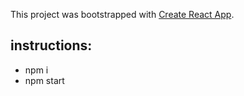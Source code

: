 This project was bootstrapped with [Create React App](https://github.com/facebookincubator/create-react-app).

## instructions:
- npm i
- npm start
